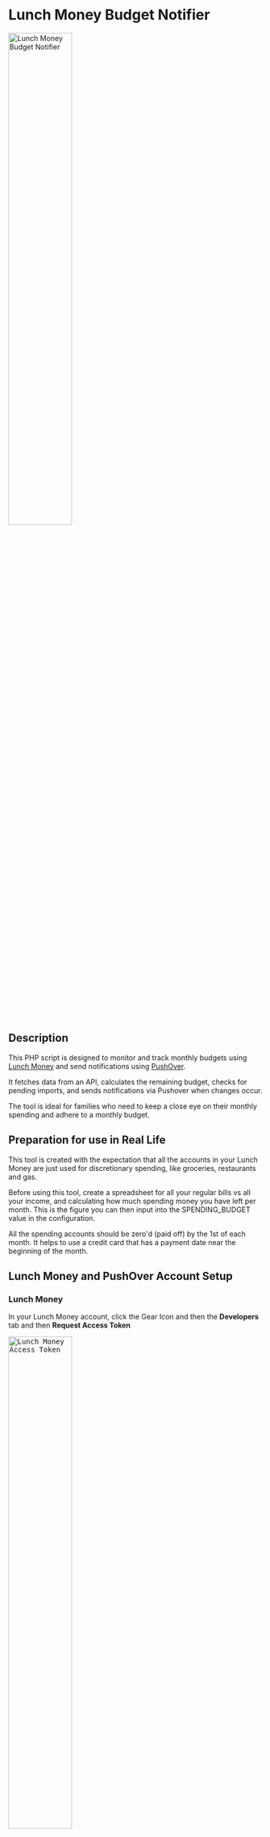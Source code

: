 # Lunch Money Budget Notifier

<img src="https://github.com/user-attachments/assets/946d4130-f43b-46eb-84d6-5d86575d894d" alt="Lunch Money Budget Notifier" width="50%">

## Description

This PHP script is designed to monitor and track monthly budgets using [Lunch Money](https://lunchmoney.app/) and send notifications using [PushOver](https://pushover.net/).

It fetches data from an API, calculates the remaining budget, checks for pending imports, and sends notifications via Pushover when changes occur.

The tool is ideal for families who need to keep a close eye on their monthly spending and adhere to a monthly budget.

## Preparation for use in Real Life

This tool is created with the expectation that all the accounts in your Lunch Money are just used for discretionary spending, like groceries, restaurants and gas.

Before using this tool, create a spreadsheet for all your regular bills vs all your income, and calculating how much spending money you have left per month. This is the figure you can then input into the SPENDING_BUDGET value in the configuration.

All the spending accounts should be zero'd (paid off) by the 1st of each month. It helps to use a credit card that has a payment date near the beginning of the month.

## Lunch Money and PushOver Account Setup

### Lunch Money
In your Lunch Money account, click the Gear Icon and then the **Developers** tab and then **Request Access Token**

<kbd><img src="https://github.com/user-attachments/assets/a67dc63c-8487-408a-83d5-846decf541c8" alt="Lunch Money Access Token" width="50%"></kbd>

Copy and paste the Site Token key it generates into a text file for safe keeping.

### PushOver
On PushOver the User Key is visible when you log in.

<kbd><img src="https://github.com/user-attachments/assets/17d17f5d-1c9d-4d08-a41c-ec7585309a9d" alt="PushOver User Key" width="50%"></kbd>

However, you need to create an application, in this case I called mine **Balance Update**

<kbd><img src="https://github.com/user-attachments/assets/d0875b49-ca3e-4bd2-a647-01ae9cb13465" alt="PushOver Application Creation" width="50%"></kbd>

And on the information screen for the application you will get the **App Token**

<kbd><img src="https://github.com/user-attachments/assets/76e714c0-311f-40b3-985e-f4349fa93ac9" alt="PushOver App Token" width="50%"></kbd>

## Configuration

Open the lunch_money_notifier_config.php file and modify the following constants at the top of the file based on the keys retrieved:

```php
define('SITE_TOKEN', 'your_site_token_here');
define('PUSHOVER_USER_KEY', 'your_pushover_user_key_here');
define('PUSHOVER_APP_TOKEN', 'your_pushover_app_token_here');
define('SPENDING_BUDGET', 3000); // Change this to your monthly spending budget in dollars
define('CHECK_INTERVAL', 300); // 5 minutes in seconds
```

Set your Spending Budget to the amount of discretionary spending you have available.

## Running the Script
Now your script is configured, you just have to run it. It is PHP for maximum compatibility with most web hosting with shell access, but you can also run it on your local system.

### Linux Server (recommended)
1. On your linux server, upload the files to a new **/etc/lunchmoney** folder.
2. Login to the shell and set the folder permissions to 777: **chmod 777 -R /etc/lunchmoney**
3. Start the script in a **screen** instance: **screen php /etc/lunchmoney/lunch_money_notifier.php**
4. Press **CTRL+A** and **D** to let the script continue to run in the background
5. To reconnect to the session, login to the shell and type **screen -r**

### Windows
1. Install [XAMPP](https://www.apachefriends.org/)
2. At the command line, run **C:\xampp\php\php lunch_money_notifier.php**

## Plaid Account Notes
Plaid is the service which Lunch Money uses to update its account information. This script will send a Plaid Account update request every interval if there is not one in progress.

Plaid however is sometimes temperamental and may not always update quickly or at all.

## Requirements

- PHP 7.0 or higher
- cURL extension for PHP
- Write permissions in the script's directory
- Pushover account and API credentials

## Troubleshooting

- Ensure all API endpoints are accessible and returning expected data.
- Check that you have the correct Pushover credentials.
- Verify that the script has write permissions in its directory for the local data file.
- If notifications aren't being received, check your Pushover settings and device setup.

## Contributing

Contributions, issues, and feature requests are welcome. Feel free to check [issues page](link_to_your_issues_page) if you want to contribute.

## License

[MIT](https://choosealicense.com/licenses/mit/)

## Author

James Hansen.

## Acknowledgments

- @juftin's cool [lunchable-pushlunch](https://github.com/juftin/lunchable-pushlunch) project which was the inspiration for this one.
- Lunch Money for being an awesome service.
- Pushover for providing the notification service that is super easy to use.
